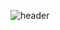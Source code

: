 ![header](https://capsule-render.vercel.app/api?type=wave&color=auto&height=300&section=header&text=HYUN-JIN%20KIM&fontSize=90)
